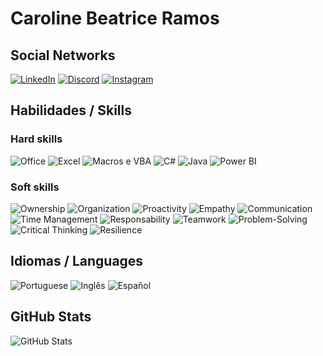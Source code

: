 # Caroline Beatrice Ramos

### 

## Social Networks
[![LinkedIn](https://img.shields.io/badge/LinkedIn-000?style=for-the-badge&logo=linkedin&logoColor=0E76A8)](https://www.linkedin.com/in/caroline-ramos-81652b262/)
[![Discord](https://img.shields.io/badge/Discord-000?style=for-the-badge&logo=discord)](https://discordapp.com/users/carolBR#0403/)
[![Instagram](https://img.shields.io/badge/Instagram-000?style=for-the-badge&logo=instagram)](https://www.instagram.com/CarolBRDev/)

## Habilidades / Skills
### Hard skills
![Office](https://img.shields.io/badge/Office-Interm-green)
![Excel](https://img.shields.io/badge/Excel-Interm-green)
![Macros e VBA](https://img.shields.io/badge/Macros%20e%20VBA-Basic-blue)
![C#](https://img.shields.io/badge/C%20Sharp-Basic-blue)
![Java](https://img.shields.io/badge/Java-Basic-blue)
![Power BI](https://img.shields.io/badge/Power%20BI-Basic-blue)

### Soft skills
![Ownership](https://img.shields.io/badge/Ownership-darkgreen)
![Organization](https://img.shields.io/badge/Organization-darkblue)
![Proactivity](https://img.shields.io/badge/Proactivity-darkorange)
![Empathy](https://img.shields.io/badge/Empathy-yellow)
![Communication](https://img.shields.io/badge/Communication-8A2BE2)
![Time Management](https://img.shields.io/badge/Time%20Management-green)
![Responsability](https://img.shields.io/badge/Responsability-blue)
![Teamwork](https://img.shields.io/badge/Teamwork-purple)
![Problem-Solving](https://img.shields.io/badge/Problem--Solving-darkred)
![Critical Thinking](https://img.shields.io/badge/Critical%20Thinking-sienna)
![Resilience](https://img.shields.io/badge/Resilience-hotpink)

## Idiomas / Languages
![Portuguese](https://img.shields.io/badge/Portuguese-Native-purple)
![Inglês](https://img.shields.io/badge/English-Interm/advanced-green)
![Español](https://img.shields.io/badge/Spanish-Basic/interm-blue)

## GitHub Stats
![GitHub Stats](https://github-readme-stats.vercel.app/api?username=CarolBRDev&theme=transparent&bg_color=000&border_color=30A3DC&show_icons=true&icon_color=30A3DC&title_color=blue&text_color=FFF)





